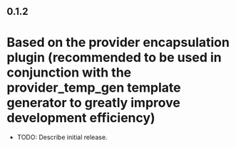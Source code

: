<!--
 * @Author: cheng
 * @Version: 1.0
 * @Date: 2023-06-12 15:47:57
 * @LastEditors: cheng
 * @LastEditTime: 2023-06-14 11:28:29
 * @FilePath: \provider_base_tools\CHANGELOG.md
 * @ObjectDescription: 
-->
## 0.1.2

# Based on the provider encapsulation plugin (recommended to be used in conjunction with the provider_temp_gen template generator to greatly improve development efficiency)

* TODO: Describe initial release.
